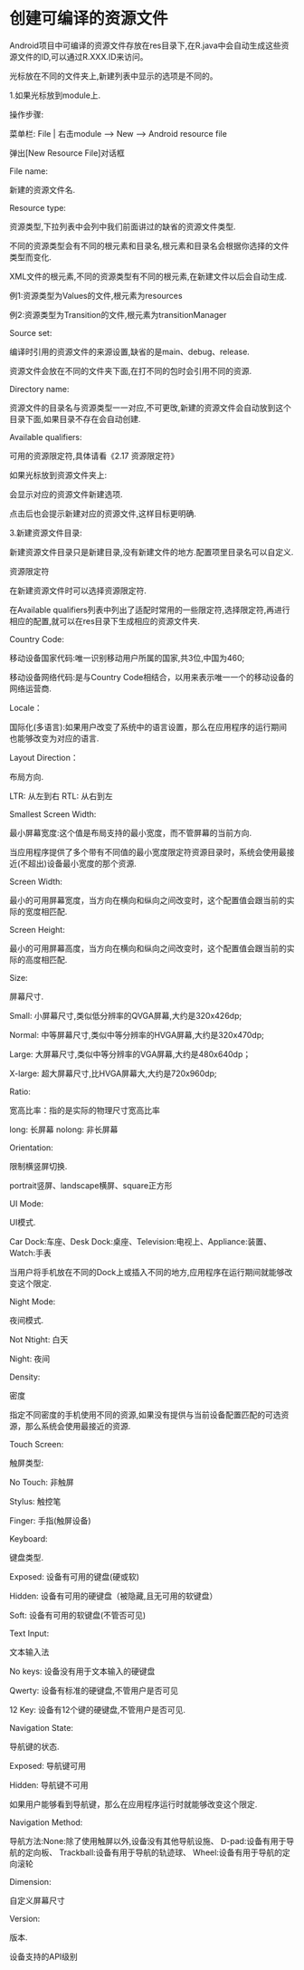 # 创建可编译的资源文件

Android项目中可编译的资源文件存放在res目录下,在R.java中会自动生成这些资源文件的ID,可以通过R.XXX.ID来访问。

光标放在不同的文件夹上,新建列表中显示的选项是不同的。



1.如果光标放到module上.



操作步骤:



菜单栏: File \| 右击module —&gt; New —&gt; Android resource file



弹出\[New Resource File\]对话框



File name:

新建的资源文件名.

Resource type:

资源类型,下拉列表中会列中我们前面讲过的缺省的资源文件类型.



不同的资源类型会有不同的根元素和目录名,根元素和目录名会根据你选择的文件类型而变化.



XML文件的根元素,不同的资源类型有不同的根元素,在新建文件以后会自动生成.

例1:资源类型为Values的文件,根元素为resources

例2:资源类型为Transition的文件,根元素为transitionManager



Source set:

编译时引用的资源文件的来源设置,缺省的是main、debug、release.

资源文件会放在不同的文件夹下面,在打不同的包时会引用不同的资源.

Directory name:

资源文件的目录名与资源类型一一对应,不可更攺,新建的资源文件会自动放到这个目录下面,如果目录不存在会自动创建.

Available qualifiers:

可用的资源限定符,具体请看《2.17 资源限定符》



如果光标放到资源文件夹上:

会显示对应的资源文件新建选项.

点击后也会提示新建对应的资源文件,这样目标更明确.

3.新建资源文件目录:

新建资源文件目录只是新建目录,没有新建文件的地方.配置项里目录名可以自定义.



资源限定符

在新建资源文件时可以选择资源限定符.

在Available qualifiers列表中列出了适配时常用的一些限定符,选择限定符,再进行相应的配置,就可以在res目录下生成相应的资源文件夹.

Country Code:

移动设备国家代码:唯一识别移动用户所属的国家,共3位,中国为460; 



移动设备网络代码:是与Country Code相结合，以用来表示唯一一个的移动设备的网络运营商.

Locale：

国际化\(多语言\):如果用户改变了系统中的语言设置，那么在应用程序的运行期间也能够改变为对应的语言.





Layout Direction：

布局方向.

LTR: 从左到右 RTL: 从右到左

Smallest Screen Width:

最小屏幕宽度:这个值是布局支持的最小宽度，而不管屏幕的当前方向.

当应用程序提供了多个带有不同值的最小宽度限定符资源目录时，系统会使用最接近\(不超出\)设备最小宽度的那个资源.

Screen Width:

最小的可用屏幕宽度，当方向在横向和纵向之间改变时，这个配置值会跟当前的实际的宽度相匹配.

Screen Height:

最小的可用屏幕高度，当方向在横向和纵向之间改变时，这个配置值会跟当前的实际的高度相匹配.

Size:

屏幕尺寸.

Small: 小屏幕尺寸,类似低分辨率的QVGA屏幕,大约是320x426dp;

Normal: 中等屏幕尺寸,类似中等分辨率的HVGA屏幕,大约是320x470dp;

Large: 大屏幕尺寸,类似中等分辨率的VGA屏幕,大约是480x640dp；

X-large: 超大屏幕尺寸,比HVGA屏幕大,大约是720x960dp;

Ratio:

宽高比率：指的是实际的物理尺寸宽高比率

long: 长屏幕 nolong: 非长屏幕

Orientation:

限制横竖屏切换.

portrait竖屏、landscape横屏、square正方形

UI Mode:

UI模式.

Car Dock:车座、Desk Dock:桌座、Television:电视上、Appliance:装置、Watch:手表

当用户将手机放在不同的Dock上或插入不同的地方,应用程序在运行期间就能够改变这个限定.

Night Mode:

夜间模式.

Not Ntight: 白天

Night: 夜间

Density:

密度

指定不同密度的手机使用不同的资源,如果没有提供与当前设备配置匹配的可选资源，那么系统会使用最接近的资源.

Touch Screen:

触屏类型:

No Touch: 非触屏

Stylus: 触控笔

Finger: 手指\(触屏设备\)

Keyboard:

键盘类型.

Exposed: 设备有可用的键盘\(硬或软\)

Hidden: 设备有可用的硬键盘（被隐藏,且无可用的软键盘）

Soft: 设备有可用的软键盘\(不管否可见\)



Text Input:

文本输入法

No keys: 设备没有用于文本输入的硬键盘

Qwerty: 设备有标准的硬键盘,不管用户是否可见

12 Key: 设备有12个键的硬键盘,不管用户是否可见.

Navigation State:

导航键的状态.

Exposed: 导航键可用 

Hidden: 导航键不可用

如果用户能够看到导航键，那么在应用程序运行时就能够改变这个限定.

Navigation Method:

导航方法:None:除了使用触屏以外,设备没有其他导航设施、 D-pad:设备有用于导航的定向板、 Trackball:设备有用于导航的轨迹球、 Wheel:设备有用于导航的定向滚轮

Dimension:

自定义屏幕尺寸



Version:

版本.

设备支持的API级别





